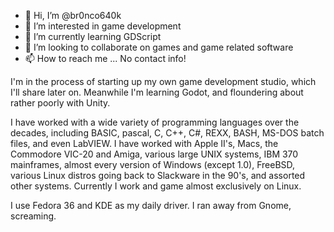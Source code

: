 - 👋 Hi, I’m @br0nco640k
- 👀 I’m interested in game development
- 🌱 I’m currently learning GDScript
- 💞️ I’m looking to collaborate on games and game related software
- 📫 How to reach me ... No contact info!

I'm in the process of starting up my own game development studio, which I'll share later on. Meanwhile I'm learning Godot, and floundering about rather poorly with Unity.

I have worked with a wide variety of programming languages over the decades, including BASIC, pascal, C, C++, C#, REXX, BASH, MS-DOS batch files,
and even LabVIEW. I have worked with Apple II's, Macs, the Commodore VIC-20 and Amiga, various large UNIX systems, IBM 370 mainframes, almost every
version of Windows (except 1.0), FreeBSD, various Linux distros going back to Slackware in the 90's, and assorted other systems. Currently I work and game almost exclusively on Linux.

I use Fedora 36 and KDE as my daily driver. I ran away from Gnome, screaming.

<!---
br0nco640k/br0nco640k is a ✨ special ✨ repository because its `README.md` (this file) appears on your GitHub profile.
You can click the Preview link to take a look at your changes.
--->
